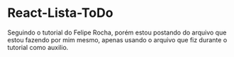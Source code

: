 # React-Lista-ToDo
Seguindo o tutorial do Felipe Rocha, porém estou postando do arquivo que estou fazendo por mim mesmo, apenas usando o arquivo que fiz durante o tutorial como auxilio.
